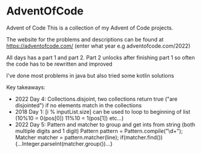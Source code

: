 # AdventOfCode

Advent of Code
This is a collection of my Advent of Code projects.

The website for the problems and descriptions can be found at https://adventofcode.com/ (enter what year e.g adventofcode.com/2022)

All days has a part 1 and part 2. Part 2 unlocks after finishing part 1 so often the code has to be rewritten and improved

I've done most problems in java but also tried some kotlin solutions


Key takeaways:
  - 2022 Day 4: Collections.disjoint, two collections return true ("are disjointed") if no elements match in the collections
  - 2018 Day 1: [i % inputList.size] can be used to loop to beginning of list (10%10 = 0(pos[0]) 11%10 = 1(pos[1]) etc...)
  - 2022 Day 5: Pattern and matcher to group and get ints from string (both multiple digits and 1 digit)
    Pattern pattern = Pattern.compile("\\d+");
    Matcher matcher = pattern.matcher(line);
    if(matcher.find()) {...Integer.parseInt(matcher.group())...}
